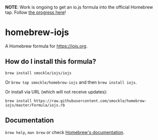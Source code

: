 **NOTE**: Work is ongoing to get an io.js formula into the official Homebrew tap. Follow [the progress here](https://github.com/Homebrew/homebrew/pull/35853)!

# homebrew-iojs
A Homebrew formula for https://iojs.org.

## How do I install this formula?
`brew install smockle/iojs/iojs`

Or `brew tap smockle/homebrew-iojs` and then `brew install iojs`.

Or install via URL (which will not receive updates):

```
brew install https://raw.githubusercontent.com/smockle/homebrew-iojs/master/Formula/iojs.rb
```

## Documentation
`brew help`, `man brew` or check [Homebrew's documentation](https://github.com/Homebrew/homebrew/tree/master/share/doc/homebrew#readme).
